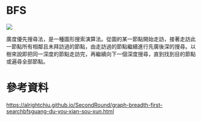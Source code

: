 # BFS

![](https://qph.fs.quoracdn.net/main-qimg-7b145b86b4bca7d619028bc160f8332a)

廣度優先搜尋法，是一種圖形搜索演算法。從圖的某一節點開始走訪，接著走訪此一節點所有相鄰且未拜訪過的節點，由走訪過的節點繼續進行先廣後深的搜尋。以樹來說即把同一深度的節點走訪完，再繼續向下一個深度搜尋，直到找到目的節點或遍尋全部節點。

# 參考資料

https://alrightchiu.github.io/SecondRound/graph-breadth-first-searchbfsguang-du-you-xian-sou-xun.html
